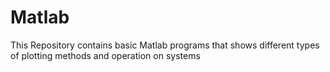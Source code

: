 # Matlab
This Repository contains basic Matlab programs that shows different types of plotting methods and operation on systems


